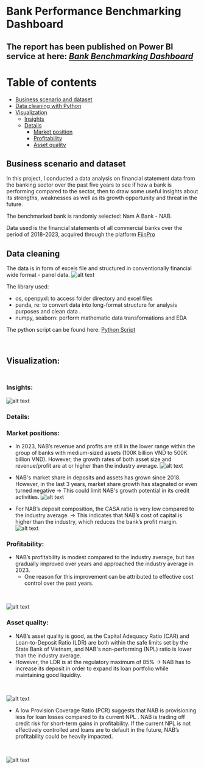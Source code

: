 # Bank Performance Benchmarking Dashboard
The report has been published on Power BI service at here: [**_Bank Benchmarking Dashboard_**](https://app.powerbi.com/view?r=eyJrIjoiNDhmZWUxNzAtZTljNi00MDVhLWFmZTYtMTc4MTgzMDNhNTY3IiwidCI6ImFmMWYzNzUzLTM5MjUtNGU2Zi05NDliLTk3YzAwNzMyMDgwMyIsImMiOjEwfQ%3D%3D&fbclid=IwAR19SyBorqdDhtuXZaKvqBwRLDbzsqN-1SsMNP7veJgnAn43vM0rNTJC4YQ)
---

Table of contents
=================

<!--ts-->
* [Business scenario and dataset](#Business-scenario-dataset)
* [Data cleaning with Python](#Data-cleaning)
* [Visualization](#Visualization)
   * [Insights](#insights)
   * [Details](#details)
       * [Market position](#market-position)
       * [Profitability](#profitability)
       * [Asset quality](#asset)<!--te-->
<a name="Business-scenario-dataset"/> </br>
## Business scenario and dataset

In this project, I conducted a data analysis on financial statement data from the banking sector over the past five years to see if how a bank is performing compared to the sector, then to draw some useful insights about its strengths, weaknesses as well as its growth opportunity and threat in the future.

The benchmarked bank is randomly selected: Nam Á Bank - NAB.

Data used is the financial statements of all commercial banks over the period of 2018-2023, acquired through the platform [FiinPro](https://fiinpro.com/fiinpro-x)
<a name="Data-cleaning"/> </br>
## Data cleaning  

The data is in form of excels file and structured in conventionally financial wide format - panel data. 
![alt text](https://github.com/thaianhnguyen/Benchmarking-NAB-Dashboard/blob/main/data.jpg)</br>

The library used:</br>
- os, openpyxl: to access folder directory and excel files
- panda, re: to convert data into long-format structure for analysis purposes and clean data . </br>
- numpy, seaborn: perform mathematic data transformations and EDA </br>

The python script can be found here: [Python Script]()

<a name="Visualization"/> </br>
## Visualization: </br> <a name="insights"/> </br>
### Insights:
![alt text](https://github.com/thaianhnguyen/Benchmarking-NAB-Dashboard/blob/main/Slide_eng.JPG) </br>
### Details: <a name="details"/> </br>
### Market positions: <a name="market-position"/> </br>
- In 2023, NAB’s revenue and profits are still in the lower range within the group of banks with medium-sized assets (100K billion VND to 500K billion VND). However, the growth rates of both asset size and revenue/profit are at or higher than the industry average.
![alt text](https://github.com/thaianhnguyen/Benchmarking-NAB-Dashboard/blob/main/mkt_position_1.jpg)</br>

- NAB's market share in deposits and assets has grown since 2018. However, in the last 3 years, market share growth has stagnated or even turned negative → This could limit NAB's growth potential in its credit activities.
![alt text](https://github.com/thaianhnguyen/Benchmarking-NAB-Dashboard/blob/main/mkt_2.jpg)</br>

- For NAB’s deposit composition, the CASA ratio is very low compared to the industry average. → This indicates that NAB’s cost of capital is higher than the industry, which reduces the bank’s profit margin. </br>
![alt text](https://github.com/thaianhnguyen/Benchmarking-NAB-Dashboard/blob/main/mk_position_3.jpg)</br>

### Profitability: <a name="profitability"/> </br>
- NAB’s profitability is modest compared to the industry average, but has gradually improved over years and approached the industry average in 2023.
    - One reason for this improvement can be attributed to effective cost control over the past years.
</br>

![alt text](https://github.com/thaianhnguyen/Benchmarking-NAB-Dashboard/blob/main/profit_1.jpg)</br>

### Asset quality: <a name="asset"/> </br>
- NAB’s asset quality is good, as the Capital Adequacy Ratio (CAR) and Loan-to-Deposit Ratio (LDR) are both within the safe limits set by the State Bank of Vietnam, and NAB's non-performing (NPL) ratio is lower than the industry average.
- However, the LDR is at the regulatory maximum of 85% → NAB has to increase its deposit in order to expand its loan portfolio while maintaining good liquidity.
</br>

![alt text](https://github.com/thaianhnguyen/Benchmarking-NAB-Dashboard/blob/main/asset_1.jpg)</br>

- A low Provision Coverage Ratio (PCR) suggests that NAB is provisioning less for loan losses compared to its current NPL . NAB is trading off credit risk for short-term gains in profitability. If the current NPL is not effectively controlled and loans are to default in the future, NAB’s profitability could be heavily impacted.
</br>

![alt text](https://github.com/thaianhnguyen/Benchmarking-NAB-Dashboard/blob/main/asset_2.jpg)</br>




